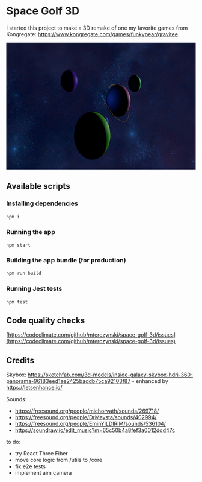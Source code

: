 # Space Golf 3D

I started this project to make a 3D remake of one my favorite games from Kongregate:
https://www.kongregate.com/games/funkypear/gravitee.

<img src="public/assets/gfx/preview.jpg" width=659 height=336>

## Available scripts

### Installing dependencies

    npm i

### Running the app

    npm start

### Building the app bundle (for production)

    npm run build

### Running Jest tests

    npm test

## Code quality checks

[https://codeclimate.com/github/mterczynski/space-golf-3d/issues](https://codeclimate.com/github/mterczynski/space-golf-3d/issues)

## Credits

Skybox: https://sketchfab.com/3d-models/inside-galaxy-skybox-hdri-360-panorama-96183eed1ae2425baddb75ca92103f87 - enhanced by https://letsenhance.io/

Sounds:

- https://freesound.org/people/michorvath/sounds/269718/
- https://freesound.org/people/DrMaysta/sounds/402994/
- https://freesound.org/people/EminYILDIRIM/sounds/536104/
- https://soundraw.io/edit_music?m=65c50b4a8fef3a0012ddd47c

to do:

- try React Three Fiber
- move core logic from /utils to /core
- fix e2e tests
- implement aim camera
